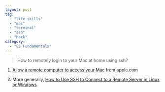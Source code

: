 ```yaml
---
layout: post
tag:
  - "life skills"
  - "mac"
  - "terminal"
  - "ssh"
  - "hack"
category:
  - "CS Fundamentals"
---
```


> How to remotely login to your Mac at home using ssh?

1. [Allow a remote computer to access your Mac](https://support.apple.com/en-au/guide/mac-help/mchlp1066/mac) from apple.com

2. More generally, [How to Use SSH to Connect to a Remote Server in Linux or Windows](https://phoenixnap.com/kb/ssh-to-connect-to-remote-server-linux-or-windows)
